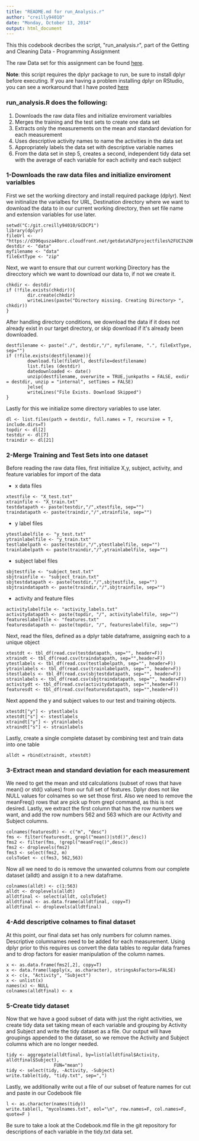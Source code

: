 ```yaml
---
title: "README.md for run_Analysis.r"
author: "creilly94010"
date: "Monday, October 13, 2014"
output: html_document
---
```


This this codebook decribes the script, "run_analysis.r", part of the Getting and Cleaning Data - Programming Assignment

The raw Data set for this assignment can be found [here](https://d396qusza40orc.cloudfront.net/getdata%2Fprojectfiles%2FUCI%20HAR%20Dataset.zip).

**Note**: this script requires the dplyr package to run, be sure to install dplyr before executing. If you are having a problem installing dplyr on RStudio, you can see a workaround that I have posted [here](https://class.coursera.org/getdata-008/forum/thread?thread_id=47#post-279)

### run_analysis.R does the following:
 1. Downloads the raw data files and initialize enviroment varialbles
 2. Merges the training and the test sets to create one data set
 3. Extracts only the measurements on the mean and standard deviation for each measurement
 4. Uses descriptive activity names to name the activities in the data set
 5. Appropriately labels the data set with descriptive variable names
 6. From the data set in step 5, creates a second, independent tidy data set with the average of each variable for each activity and each subject

### 1-Downloads the raw data files and initialize enviroment varialbles
First we set the working directory and install required package (dplyr).  Next we initinalize the varialbes for URL, Destination directory where we want to download the data to in our current working directory, then set file name and extension variables for use later.


```
setwd("C:/git.creilly94010/GCDCP1")
library(dplyr)
fileUrl <- "https://d396qusza40orc.cloudfront.net/getdata%2Fprojectfiles%2FUCI%20HAR%20Dataset.zip"
destdir <- "data"
myfilename <- "data"
fileExtType <- "zip"
```

Next, we want to ensure that our current working Directory has the direcctory which we want to download our data to, if not we create it.

```
chkdir <- destdir
if (!file.exists(chkdir)){
        dir.create(chkdir)
        writeLines(paste("Directory missing. Creating Directory> ", chkdir))
}
```
After handling directory conditions, we download the data if it does not already exist in our target directory, or skip download if it's already been downloaded.

```
destfilename <- paste("./", destdir,"/", myfilename, ".", fileExtType, sep="")
if (!file.exists(destfilename)){
        download.file(fileUrl, destfile=destfilename)
        list.files (destdir)
        datedownloaded <- date()
        unzip(destfilename, overwrite = TRUE,junkpaths = FALSE, exdir = destdir, unzip = "internal", setTimes = FALSE)
        }else{
        writeLines("File Exists. Download Skipped")
}
```

Lastly for this we initialize some directory variables to use later. 
```
dl <- list.files(path = destdir, full.names = T, recursive = T, include.dirs=T)
topdir <- dl[2]
testdir <- dl[7]
traindir <- dl[21]
```

### 2-Merge Training and Test Sets into one dataset
Before reading the raw data files, first initialize X,y, subject, activity, and feature variables for import of the data

- x data files
```
xtestfile <- "X_test.txt"
xtrainfile <- "X_train.txt"
testdatapath <- paste(testdir,"/",xtestfile, sep="")
traindatapath <- paste(traindir,"/",xtrainfile, sep="")
```
 - y label files
```
ytestlabelfile <- "y_test.txt"
ytrainlabelfile <- "y_train.txt"
testlabelpath <- paste(testdir,"/",ytestlabelfile, sep="")
trainlabelpath <- paste(traindir,"/",ytrainlabelfile, sep="")
```
- subject label files
```
sbjtestfile <- "subject_test.txt"
sbjtrainfile <- "subject_train.txt"
sbjtestdatapath <- paste(testdir,"/",sbjtestfile, sep="")
sbjtraindatapath <- paste(traindir,"/",sbjtrainfile, sep="")
```
- activity and feature files
```
activitylabelfile <- "activity_labels.txt"
activitydatapath <- paste(topdir, "/", activitylabelfile, sep="")
featureslabelfile <- "features.txt"
featuresdatapath <- paste(topdir, "/", featureslabelfile, sep="")
```

Next, read the files, defined as a dplyr table dataframe, assigning each to a unique object

```
xtestdt <- tbl_df(read.csv(testdatapath, sep="", header=F))
xtraindt <- tbl_df(read.csv(traindatapath, sep="",header=F))
ytestlabels <- tbl_df(read.csv(testlabelpath, sep="", header=F)) 
ytrainlabels <- tbl_df(read.csv(trainlabelpath, sep="", header=F))
stestlabels <- tbl_df(read.csv(sbjtestdatapath, sep="", header=F))
strainlabels <- tbl_df(read.csv(sbjtraindatapath, sep="", header=F))
activitydt <- tbl_df(read.csv(activitydatapath, sep="",header=F))
featuresdt <- tbl_df(read.csv(featuresdatapath, sep="",header=F))
```

Next append the y and subject values to our test and training objects.

```
xtestdt["y"] <- ytestlabels
xtestdt["s"] <- stestlabels
xtraindt["y"] <- ytrainlabels
xtraindt["s"] <- strainlabels
```
Lastly, create a single complete dataset by combining test and train data into one table
```
alldt = rbind(xtraindt, xtestdt)
```

### 3-Extract mean and standard deviation for each measurement

We need to get the mean and std calculations (subset of rows that have mean() or std() values) from our full set of features.  Dplyr does not like NULL values for colnames so we set those first.  Also we need to remove the meanFreq() rows that are pick up from grepl command, as this is not desired. Lastly, we extract the first column that has the row numbers we want, and add the row numbers 562 and 563 which are our Activity and Subject columns.

```
colnames(featuresdt) <- c("m", "desc")
fms <- filter(featuresdt, grepl("mean()|std()",desc))
fms2 <- filter(fms, !grepl("meanFreq()",desc))
fms2 <- droplevels(fms2)
fms3 <- select(fms2, m)
colsToGet <- c(fms3, 562,563)
```

Now all we need to do is remove the unwanted columns from our complete dataset (alldt) and assign it to a new dataframe.

```
colnames(alldt) <- c(1:563)
alldt <- droplevels(alldt)
alldtfinal <- select(alldt, colsToGet)
alldtfinal <- as.data.frame(alldtfinal, copy=T)
alldtfinal <- droplevels(alldtfinal)
```

### 4-Add descriptive colnames to final dataset
At this point, our final data set has only numbers for column names.  Descriptive columnames need to be added for each measurement.  Using dplyr prior to this requires us convert the data tables to regular data frames and to drop factors for easier manipulation of the column names.

```
x <- as.data.frame(fms2[,2], copy=T)
x <- data.frame(lapply(x, as.character), stringsAsFactors=FALSE)
x <- c(x, "Activity", "Subject")
x <- unlist(x)
names(x) <- NULL
colnames(alldtfinal) <- x
````

### 5-Create tidy dataset 
Now that we have a good subset of data with just the right activities, we create tidy data set taking mean of each variable and grouping by Activity and Subject and write the tidy dataset as a file.  Our output will have groupings appended to the dataset, so we remove the Activity and Subject columns which are no longer needed.

```
tidy <- aggregate(alldtfinal, by=list(alldtfinal$Activity, alldtfinal$Subject),
                  FUN="mean")
tidy <- select(tidy, -Activity, -Subject)
write.table(tidy, "tidy.txt", sep=",")
```

Lastly, we additionally write out a file of our subset of feature names for cut and paste in our Codebook file

```
l <- as.character(names(tidy))
write.table(l, "mycolnames.txt", eol="\n", row.names=F, col.names=F, quote=F )
```
Be sure to take a look at the Codebook.md file in the git repository for descriptions of each variable in the tidy.txt data set.